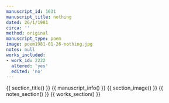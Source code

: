 ```yaml
---
manuscript_id: 1631
manuscript_title: nothing
dated: 26/1/1981
circa: ''
method: original
manuscript_type: poem
image: poem1981-01-26-nothing.jpg
notes: null
works_included:
- work_id: 2222
  altered: 'yes'
  edited: 'no'
---
```


{{ section_title() }}
{{ manuscript_info() }}
{{ section_image() }}
{{ notes_section() }}
{{ works_section() }}

